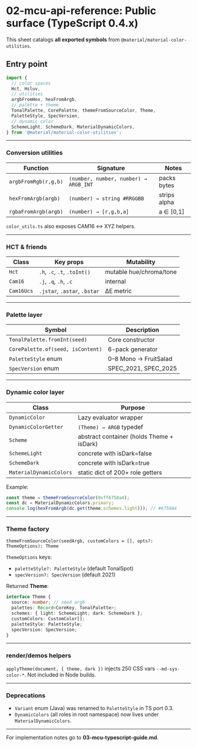 # 02-mcu-api-reference: Public surface (TypeScript 0.4.x)

This sheet catalogs **all exported symbols** from `@material/material-color-utilities`.

## Entry point

```ts
import {
  // color spaces
  Hct, Hsluv,
  // utilities
  argbFromHex, hexFromArgb,
  // palette + theme
  TonalPalette, CorePalette, themeFromSourceColor, Theme,
  PaletteStyle, SpecVersion,
  // dynamic color
  SchemeLight, SchemeDark, MaterialDynamicColors,
} from '@material/material-color-utilities';
```

---

### Conversion utilities

| Function | Signature | Notes |
|----------|-----------|-------|
| `argbFromRgb(r,g,b)` | `(number, number, number) → ARGB_INT` | packs bytes |
| `hexFromArgb(argb)` | `(number) → string #RRGGBB` | strips alpha |
| `rgbaFromArgb(argb)` | `(number) → [r,g,b,a]` | a ∈ [0,1] |

`color_utils.ts` also exposes CAM16 ↔︎ XYZ helpers.

---

### HCT & friends

| Class | Key props | Mutability |
|-------|-----------|-----------|
| `Hct` | `.h`, `.c`, `.t`, `.toInt()` | mutable hue/chroma/tone |
| `Cam16` | `.j`, `.q`, `.h`, `.c` | internal | 
| `Cam16Ucs` | `.jstar`, `.astar`, `.bstar` | ΔE metric |

---

### Palette layer

| Symbol | Description |
|--------|-------------|
| `TonalPalette.fromInt(seed)` | Core constructor |
| `CorePalette.of(seed, isContent)` | 6-pack generator |
| `PaletteStyle` enum | 0–8 Mono → FruitSalad |
| `SpecVersion` enum | SPEC_2021, SPEC_2025 |

---

### Dynamic color layer

| Class | Purpose |
|-------|---------|
| `DynamicColor` | Lazy evaluator wrapper |
| `DynamicColorGetter` | `(Theme) → ARGB` typedef |
| `Scheme` | abstract container (holds Theme + isDark) |
| `SchemeLight` | concrete with isDark=false |
| `SchemeDark` | concrete with isDark=true |
| `MaterialDynamicColors` | static dict of 200+ role getters |

Example:

```ts
const theme = themeFromSourceColor(0xff6750a4);
const dc = MaterialDynamicColors.primary;
console.log(hexFromArgb(dc.get(theme.schemes.light))); // #6750A4
```

---

### Theme factory

`themeFromSourceColor(seedArgb, customColors = [], opts?: ThemeOptions): Theme`

`ThemeOptions` keys:

* `paletteStyle?: PaletteStyle` (default TonalSpot)
* `specVersion?: SpecVersion` (default 2021)

Returned **Theme**:

```ts
interface Theme {
  source: number; // seed argb
  palettes: Record<CoreKey, TonalPalette>;
  schemes: { light: SchemeLight; dark: SchemeDark };
  customColors: CustomColor[];
  paletteStyle: PaletteStyle;
  specVersion: SpecVersion;
}
```

---

### render/demos helpers

`applyTheme(document, { theme, dark })` injects 250 CSS vars `--md-sys-color-*`. Not included in Node builds.

---

### Deprecations

* `Variant` enum (Java) was renamed to `PaletteStyle` in TS port 0.3.
* `DynamicColors` (all roles in root namespace) now lives under `MaterialDynamicColors`.

---

For implementation notes go to **03-mcu-typescript-guide.md**.